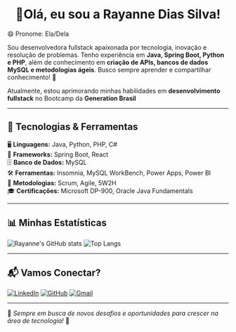 <!-- ## Hi there 👋

**DiasRay/DiasRay** is a ✨ _special_ ✨ repository because its `README.md` (this file) appears on your GitHub profile.

Here are some ideas to get you started:

- 🔭 I’m currently working on ...
- 🌱 I’m currently learning ...
- 👯 I’m looking to collaborate on ...
- 🤔 I’m looking for help with ...
- 💬 Ask me about ...
- 📫 How to reach me: ...
- 😄 Pronouns: ...
- ⚡ Fun fact: ...
-->

<h1 align="center">👋Olá, eu sou a Rayanne Dias Silva!</h1>  

😄 Pronome: Ela/Dela

Sou desenvolvedora fullstack apaixonada por tecnologia, inovação e resolução de problemas. Tenho experiência em **Java, Spring Boot, Python e PHP**, além de conhecimento em **criação de APIs, bancos de dados MySQL e metodologias ágeis**. Busco sempre aprender e compartilhar conhecimento! 🚀  

Atualmente, estou aprimorando minhas habilidades em **desenvolvimento fullstack** no Bootcamp da **Generation Brasil**

---

## 🚀 Tecnologias & Ferramentas  

🖥 **Linguagens:** Java, Python, PHP, C#  
🔧 **Frameworks:** Spring Boot, React  
🗄 **Banco de Dados:** MySQL  
🛠 **Ferramentas:** Insomnia, MySQL WorkBench, Power Apps, Power BI  
📌 **Metodologias:** Scrum, Agile, 5W2H  
🎓 **Certificações:** Microsoft DP-900, Oracle Java Fundamentals  

<!-- 
---

## 🌟 Projetos Destacados  

📌 [**Sistema de Avaliação de TCC**](https://github.com/seu-repositorio) - Plataforma web que automatiza a avaliação acadêmica.  
🛒 [**E-commerce de Produtos Naturais**](https://github.com/seu-repositorio) - Loja virtual focada em produtos saudáveis.  
📊 [**Dashboard de Análises com Power BI**](https://github.com/seu-repositorio) - Visualização de dados para tomada de decisões.  
-->
---

## 📊 Minhas Estatísticas  

![Rayanne's GitHub stats](https://github-readme-stats.vercel.app/api?username=DiasRay&show_icons=true&theme=dracula)  ![Top Langs](https://github-readme-stats.vercel.app/api/top-langs/?username=DiasRay&layout=compact&theme=dracula) 

---

## 📬 Vamos Conectar?  

[![LinkedIn](https://img.shields.io/badge/LinkedIn-0077B5?style=for-the-badge&logo=linkedin&logoColor=white)](https://www.linkedin.com/in/rayanne-dias-silva/)  [![GitHub](https://img.shields.io/badge/GitHub-181717?style=for-the-badge&logo=github&logoColor=white)](https://github.com/DiasRay)  [![Gmail](https://img.shields.io/badge/Gmail-D14836?style=for-the-badge&logo=gmail&logoColor=white)](mailto:diassilvarayanne@gmail.com)

---

🔗 *Sempre em busca de novos desafios e oportunidades para crescer na área de tecnologia!* 🚀  

